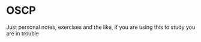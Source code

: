# OSCP
Just personal notes, exercises and the like, if you are using this to study you are in trouble
